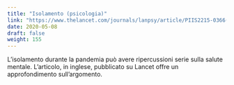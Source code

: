 ```yaml
---
title: "Isolamento (psicologia)"
link: "https://www.thelancet.com/journals/lanpsy/article/PIIS2215-0366(20)30156-5/fulltext"
date: 2020-05-08
draft: false
weight: 155
---
```


L’isolamento durante la pandemia può avere ripercussioni serie sulla salute mentale. L’articolo, in inglese, pubblicato su Lancet offre un approfondimento sull’argomento.